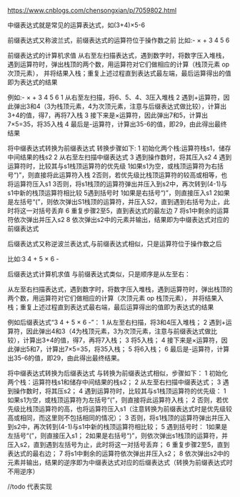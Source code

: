https://www.cnblogs.com/chensongxian/p/7059802.html

中缀表达式就是常见的运算表达式，如(3+4)×5-6

前缀表达式又称波兰式，前缀表达式的运算符位于操作数之前
比如:- × + 3 4 5 6

前缀表达式的计算机求值
从右至左扫描表达式，遇到数字时，将数字压入堆栈，遇到运算符时，弹出栈顶的两个数，用运算符对它们做相应的计算（栈顶元素 op 次顶元素），
并将结果入栈；重复上述过程直到表达式最左端，最后运算得出的值即为表达式的结果

例如:- × + 3 4 5 6
1 从右至左扫描，将6、5、4、3压入堆栈
2 遇到+运算符，因此弹出3和4（3为栈顶元素，4为次顶元素，注意与后缀表达式做比较），计算出3+4的值，得7，再将7入栈
3 接下来是×运算符，因此弹出7和5，计算出7×5=35，将35入栈
4 最后是-运算符，计算出35-6的值，即29，由此得出最终结果


将中缀表达式转换为前缀表达式
转换步骤如下:
1 初始化两个栈:运算符栈s1，储存中间结果的栈s2
2 从右至左扫描中缀表达式
3 遇到操作数时，将其压入s2
4 遇到运算符时，比较其与s1栈顶运算符的优先级
   1如果s1为空，或栈顶运算符为右括号“)”，则直接将此运算符入栈
   2否则，若优先级比栈顶运算符的较高或相等，也将运算符压入s1
   3否则，将s1栈顶的运算符弹出并压入到s2中，再次转到(4-1)与s1中新的栈顶运算符相比较
5遇到括号时
  1如果是右括号“)”，则直接压入s1
  2如果是左括号“(”，则依次弹出S1栈顶的运算符，并压入S2，直到遇到右括号为止，此时将这一对括号丢弃
6 重复步骤2至5，直到表达式的最左边
7 将s1中剩余的运算符依次弹出并压入s2
8 依次弹出s2中的元素并输出，结果即为中缀表达式对应的前缀表达式



后缀表达式又称逆波兰表达式,与前缀表达式相似，只是运算符位于操作数之后

比如:3 4 + 5 × 6 -

后缀表达式计算机求值
与前缀表达式类似，只是顺序是从左至右：

从左至右扫描表达式，遇到数字时，将数字压入堆栈，遇到运算符时，弹出栈顶的两个数，用运算符对它们做相应的计算（次顶元素 op 栈顶元素），
并将结果入栈；重复上述过程直到表达式最右端，最后运算得出的值即为表达式的结果

例如后缀表达式“3 4 + 5 × 6 -”：
1 从左至右扫描，将3和4压入堆栈；
2 遇到+运算符，因此弹出4和3（4为栈顶元素，3为次顶元素，注意与前缀表达式做比较），计算出3+4的值，得7，再将7入栈；
3 将5入栈；
4 接下来是×运算符，因此弹出5和7，计算出7×5=35，将35入栈；
5 将6入栈；
6 最后是-运算符，计算出35-6的值，即29，由此得出最终结果。


将中缀表达式转换为后缀表达式
与转换为前缀表达式相似，步骤如下：
1 初始化两个栈：运算符栈s1和储存中间结果的栈s2；
2 从左至右扫描中缀表达式；
3 遇到操作数时，将其压s2；
4 遇到运算符时，比较其与s1栈顶运算符的优先级：
  1 如果s1为空，或栈顶运算符为左括号“(”，则直接将此运算符入栈；
  2 否则，若优先级比栈顶运算符的高，也将运算符压入s1（注意转换为前缀表达式时是优先级较高或相同，而这里则不包括相同的情况）；
  3 否则，将s1栈顶的运算符弹出并压入到s2中，再次转到(4-1)与s1中新的栈顶运算符相比较；
5 遇到括号时：
  1如果是左括号“(”，则直接压入s1；
  2如果是右括号“)”，则依次弹出s1栈顶的运算符，并压入s2，直到遇到左括号为止，此时将这一对括号丢弃；
6 重复步骤2至5，直到表达式的最右边；
7 将s1中剩余的运算符依次弹出并压入s2；
8 依次弹出s2中的元素并输出，结果的逆序即为中缀表达式对应的后缀表达式（转换为前缀表达式时不用逆序）

//todo 代表实现